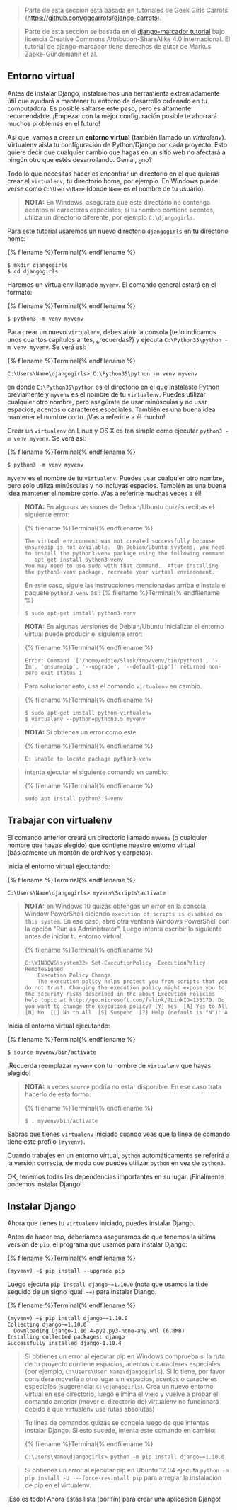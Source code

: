 > Parte de esta sección está basada en tutoriales de Geek Girls Carrots (https://github.com/ggcarrots/django-carrots).

> Parte de esta sección se basada en el [django-marcador tutorial](http://django-marcador.keimlink.de/) bajo licencia Creative Commons Attribution-ShareAlike 4.0 internacional. El tutorial de django-marcador tiene derechos de autor de Markus Zapke-Gündemann et al.


## Entorno virtual

Antes de instalar Django, instalaremos una herramienta extremadamente útil que ayudará a mantener tu entorno de desarrollo ordenado en tu computadora. Es posible saltarse este paso, pero es altamente recomendable. ¡Empezar con la mejor configuración posible te ahorrará muchos problemas en el futuro!

Así que, vamos a crear un **entorno virtual** (también llamado un *virtualenv*). Virtualenv aísla tu configuración de Python/Django por cada proyecto. Esto quiere decir que cualquier cambio que hagas en un sitio web no afectará a ningún otro que estés desarrollando. Genial, ¿no?

Todo lo que necesitas hacer es encontrar un directorio en el que quieras crear el `virtualenv`; tu directorio home, por ejemplo. En Windows puede verse como `C:\Users\Name` (donde `Name` es el nombre de tu usuario).

> __NOTA:__ En Windows, asegúrate que este directorio no contenga acentos ni caracteres especiales; si tu nombre contiene acentos, utiliza un directorio diferente, por ejemplo `C:\djangogirls`.

Para este tutorial usaremos un nuevo directorio `djangogirls` en tu directorio home:

{% filename %}Terminal{% endfilename %}
```
$ mkdir djangogirls
$ cd djangogirls
```

Haremos un virtualenv llamado `myvenv`. El comando general estará en el formato:

{% filename %}Terminal{% endfilename %}
```
$ python3 -m venv myvenv
```

<!--sec data-title="Windows" data-id="virtualenv_installation_windows"
data-collapse=true ces-->

Para crear un nuevo `virtualenv`, debes abrir la consola (te lo indicamos unos cuantos capítulos antes, ¿recuerdas?) y ejecuta `C:\Python35\python -m venv myvenv`. Se verá así:

{% filename %}Terminal{% endfilename %}
```
C:\Users\Name\djangogirls> C:\Python35\python -m venv myvenv
```

en donde `C:\Python35\python` es el directorio en el que instalaste Python previamente y `myvenv` es el nombre de tu `virtualenv`. Puedes utilizar cualquier otro nombre, pero asegúrate de usar minúsculas y no usar espacios, acentos o caracteres especiales. También es una buena idea mantener el nombre corto. ¡Vas a referirte a él mucho!

<!--endsec-->

<!--sec data-title="Linux y OS X" data-id="virtualenv_installation_linuxosx"
data-collapse=true ces-->

Crear un `virtualenv` en Linux y OS X es tan simple como ejecutar `python3 -m venv myvenv`.
Se verá así:

{% filename %}Terminal{% endfilename %}
```
$ python3 -m venv myvenv
```

`myvenv` es el nombre de tu `virtualenv`. Puedes usar cualquier otro nombre, pero sólo utiliza minúsculas y no incluyas espacios. También es una buena idea mantener el nombre corto. ¡Vas a referirte muchas veces a él!

> __NOTA:__ En algunas versiones de Debian/Ubuntu quizás recibas el siguiente error:

>{% filename %}Terminal{% endfilename %}
>```
>The virtual environment was not created successfully because ensurepip is not available.  On Debian/Ubuntu systems, you need to install the python3-venv package using the following command.
>    apt-get install python3-venv
>You may need to use sudo with that command.  After installing the python3-venv package, recreate your virtual environment.
>```
>
> En este caso, siguie las instrucciones mencionadas arriba e instala el paquete `python3-venv` así:
>{% filename %}Terminal{% endfilename %}
>```
>$ sudo apt-get install python3-venv
>```  

> __NOTA:__ En algunas versiones de Debian/Ubuntu inicializar el entorno virtual puede producir el siguiente error:

>{% filename %}Terminal{% endfilename %}
>```
>Error: Command '['/home/eddie/Slask/tmp/venv/bin/python3', '-Im', 'ensurepip', '--upgrade', '--default-pip']' returned non-zero exit status 1
>```

> Para solucionar esto, usa el comando `virtualenv` en cambio.

>{% filename %}Terminal{% endfilename %}
>```
>$ sudo apt-get install python-virtualenv
>$ virtualenv --python=python3.5 myvenv
>```

> __NOTA:__ Si obtienes un error como este

>{% filename %}Terminal{% endfilename %}
>```
>E: Unable to locate package python3-venv
>```

> intenta ejecutar el siguiente comando en cambio:
>
>{% filename %}Terminal{% endfilename %}
>```
>sudo apt install python3.5-venv
>```

<!--endsec-->

## Trabajar con virtualenv

El comando anterior creará un directorio llamado `myvenv` (o cualquier nombre que hayas elegido) que contiene nuestro entorno virtual (básicamente un montón de archivos y carpetas).

<!--sec data-title="Windows" data-id="virtualenv_windows"
data-collapse=true ces-->

Inicia el entorno virtual ejecutando:

{% filename %}Terminal{% endfilename %}
```
C:\Users\Name\djangogirls> myvenv\Scripts\activate
```

> __NOTA:__ en Windows 10 quizás obtengas un error en la consola Window PowerShell diciendo `execution of scripts is disabled on this system`. En ese caso, abre otra ventana Windows PowerShell con la opción "Run as Administrator". Luego intenta escribir lo siguiente antes de iniciar tu entorno virtual:
>
>{% filename %}Terminal{% endfilename %}
>```
>C:\WINDOWS\system32> Set-ExecutionPolicy -ExecutionPolicy RemoteSigned
>     Execution Policy Change
>     The execution policy helps protect you from scripts that you do not trust. Changing the execution policy might expose you to the security risks described in the about_Execution_Policies help topic at http://go.microsoft.com/fwlink/?LinkID=135170. Do you want to change the execution policy? [Y] Yes  [A] Yes to All  [N] No  [L] No to All  [S] Suspend  [?] Help (default is "N"): A
>```

<!--endsec-->


<!--sec data-title="Linux y OS X" data-id="virtualenv_linuxosx"
data-collapse=true ces-->

Inicia el entorno virtual ejecutando:

{% filename %}Terminal{% endfilename %}
```
$ source myvenv/bin/activate
```

¡Recuerda reemplazar `myvenv` con tu nombre de `virtualenv` que hayas elegido!

> __NOTA:__ a veces `source` podría no estar disponible. En ese caso trata hacerlo de esta forma:
>
>{% filename %}Terminal{% endfilename %}
>```
>$ . myvenv/bin/activate
>```

<!--endsec-->

Sabrás que tienes `virtualenv` iniciado cuando veas que la línea de comando tiene este prefijo `(myvenv)`.

Cuando trabajes en un entorno virtual, `python` automáticamente se referirá a la versión correcta, de modo que puedes utilizar `python` en vez de `python3`.

OK, tenemos todas las dependencias importantes en su lugar. ¡Finalmente podemos instalar Django!

## Instalar Django

Ahora que tienes tu `virtualenv` iniciado, puedes instalar Django.

Antes de hacer eso, deberíamos asegurarnos de que tenemos la última version de `pip`, el programa que usamos para instalar Django:

{% filename %}Terminal{% endfilename %}
```
(myvenv) ~$ pip install --upgrade pip
```

Luego ejecuta `pip install django~=1.10.0` (nota que usamos la tilde seguido de un signo igual: `~=`) para instalar Django.

{% filename %}Terminal{% endfilename %}
```
(myvenv) ~$ pip install django~=1.10.0
Collecting django~=1.10.0
  Downloading Django-1.10.4-py2.py3-none-any.whl (6.8MB)
Installing collected packages: django
Successfully installed django-1.10.4
```

<!--sec data-title="Windows" data-id="django_err_windows"
data-collapse=true ces-->

> Si obtienes un error al ejecutar pip en Windows comprueba si la ruta de tu proyecto contiene espacios, acentos o caracteres especiales (por ejemplo, `C:\Users\User Name\djangogirls`). Si lo tiene, por favor considera moverla a otro lugar sin espacios, acentos o caracteres especiales (sugerencia: `C:\djangogirls`). Crea un nuevo entorno virtual en ese directorio, luego elimina el viejo y vuelve a probar el comando anterior (mover el directorio del virtualenv no funcionará debido a que virtualenv usa rutas absolutas)

<!--endsec-->

<!--sec data-title="Windows 8 y Windows 10" data-id="django_err_windows8and10"
data-collapse=true ces-->

> Tu línea de comandos quizás se congele luego de que intentas instalar Django. Si esto sucede, intenta este comando en cambio:
>
>{% filename %}Terminal{% endfilename %}
>```
>C:\Users\Name\djangogirls> python -m pip install django~=1.10.0
>```

<!--endsec-->

<!--sec data-title="Linux" data-id="django_err_linux"
data-collapse=true ces-->


> Si obtienes un error al ejecutar pip en Ubuntu 12.04 ejecuta `python -m pip install -U ---force-resintall pip` para arreglar la instalación de pip en el virtualenv.

<!--endsec-->

¡Eso es todo! Ahora estás lista (por fin) para crear una aplicación Django!
